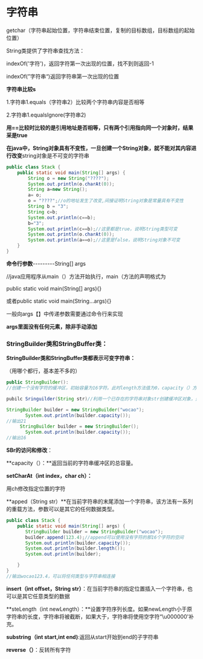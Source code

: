 # 字符串

getchar（字符串起始位置，字符串结束位置，复制的目标数组，目标数组的起始位置）

String类提供了字符串查找方法：

indexOf('字符')，返回字符第一次出现的位置，找不到则返回-1

indexOf(”字符串“)返回字符串第一次出现的位置

**字符串比较s**

1.字符串1.equals（字符串2）比较两个字符串内容是否相等

2.字符串1.equalsIgnore(字符串2)

**用==比较时比较的是引用地址是否相等，只有两个引用指向同一个对象时，结果采是true**

**在java中，String对象具有不变性，一旦创建一个String对象，就不能对其内容进行改变**string对象是不可变的字符串

```java
public class Stack {
    public static void main(String[] args) {
        String o = new String("????");
        System.out.println(o.charAt(0));
        String a=new String();
        a= o;
        o = "????";//o的地址发生了改变,间接证明String对象是常量具有不变性
        String b = "3";
        String c=b;
        System.out.println(c==b);
        b="3";
        System.out.println(c==b);//这里都是true，说明String类型可变
        System.out.println(o.charAt(0));
        System.out.println(a==o);//这里是false，说明String对象不可变
    }
}

```

**命令行参数**---------String[] args

//java应用程序从main（）方法开始执行，main（方法的声明格式为

public static void main(String[] args){}

或者public static void main(String...args){}

一般向args【】中传递参数需要通过命令行来实现

**args里面没有任何元素，除非手动添加**

### 

### StringBuilder类和StringBuffer类：

**StringBuilder类和StringBuffer类都表示可变字符串：**

（用哪个都行，基本差不多的）

```java
public StringBuilder():
//创建一个没有字符的缓冲区，初始容量为16字符。此时length方法值为0，capacity（）方法值为16
```

```java
pubilc Sringuilder(String str)//利用一个已存在的字符串对象str创建缓冲区对象，另外再分配16个字符的缓冲区                                                                                                                                                                                                                                                                                                                       
```

```java
StringBuilder builder = new StringBuilder("wocao");
       System.out.println(builder.capacity());
//输出21
     StringBuilder builder = new StringBuilder();
       System.out.println(builder.capacity());
//输出16
```

**SBr的访问和修改**：

**capacity（）：**返回当前的字符串缓冲区的总容量。  

**setCharAt（int index，char ch）：**

用ch修改指定位置的字符

**apped（String str）**在当前字符串的末尾添加一个字符串，该方法有一系列的重载方法，参数可以是其它的任何数据类型。

```java
public class Stack {
    public static void main(String[] args) {
       StringBuilder builder = new StringBuilder("wocao");
       builder.append(123.4);//append可以使用没有字符的那16个字符的空间
       System.out.println(builder.capacity());
       System.out.println(builder.length());
       System.out.println(builder);

    }
}
//输出wocao123.4，可以将任何类型与字符串相连接
```

**insert（int offset，String str）**：在当前字符串的指定位置插入一个字符串，也可以是其它任意类型的数据

**steLength（int newLength）：**设置字符序列长度。如果newLength小于原字符串的长度，字符串将被截断，如果大于，字符串将使用空字符“\u000000'补充。

**substring（int start,int end)**:返回从start开始到end的子字符串

**reverse（）**：反转所有字符